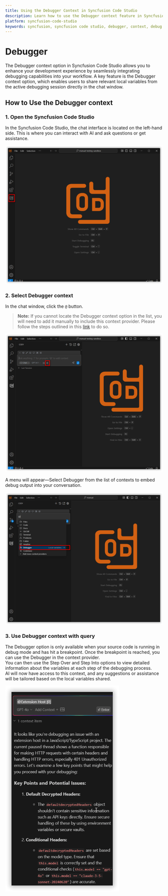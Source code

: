 ```yaml
---
title: Using the Debugger Context in Syncfusion Code Studio
description: Learn how to use the Debugger context feature in Syncfusion Code Studio to enhance your debugging workflow with AI-powered assistance.
platform: syncfusion-code-studio
keywords: syncfusion, syncfusion code studio, debugger, context, debug mode, local variables, developer-tools, productivity
---
```

 
# Debugger 
 
The Debugger context option in Syncfusion Code Studio allows you to enhance your development experience by seamlessly integrating debugging capabilities into your workflow. A key feature is the Debugger context option, which enables users to share relevant local variables from the active debugging session directly in the chat window.
 
## How to Use the Debugger context
 
### 1. Open the Syncfusion Code Studio
 
In the Syncfusion Code Studio, the chat interface is located on the left-hand side. This is where you can interact with AI and ask questions or get assistance.

<img src="../../feature-images/open_chat.png" alt="openchat" />
 
### 2. Select Debugger context
 
In the chat window, click the `@` button.  
> **Note:** If you cannot locate the Debugger context option in the list, you will need to add it manually to include this context provider. Please follow the steps outlined in this [link](https://help.syncfusioncody.com/syncfusion-code-studio/features/context-providers/add-more-contextproviders/How-to-configure-more-contextproviders) to do so.

<img src="../../feature-images/clickcontext.png" alt="clickcontext" />
 
A menu will appear—Select Debugger from the list of contexts to embed debug output into your conversation.

<img src="../../feature-images/debugger_contextopen.png" alt="opencontext" />
 
### 3. Use Debugger context with query
 
The Debugger option is only available when your source code is running in debug mode and has hit a breakpoint. Once the breakpoint is reached, you can use the Debugger in the context provider.  
You can then use the Step Over and Step Into options to view detailed information about the variables at each step of the debugging process.  
AI will now have access to this context, and any suggestions or assistance will be tailored based on the local variables shared.

<img src="../../feature-images/debugger_output.png" alt="output" />